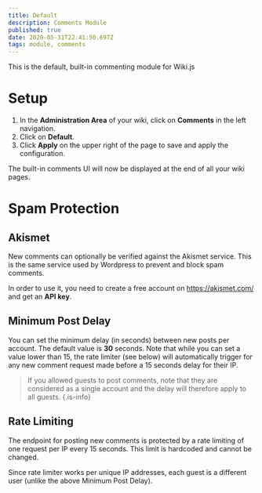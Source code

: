 ```yaml
---
title: Default
description: Comments Module
published: true
date: 2020-05-31T22:41:50.697Z
tags: module, comments
---
```


This is the default, built-in commenting module for Wiki.js

# Setup

1. In the **Administration Area** of your wiki, click on **Comments** in the left navigation.
1. Click on **Default**.
1. Click **Apply** on the upper right of the page to save and apply the configuration.

The built-in comments UI will now be displayed at the end of all your wiki pages.

# Spam Protection

## Akismet

New comments can optionally be verified against the Akismet service. This is the same service used by Wordpress to prevent and block spam comments.

In order to use it, you need to create a free account on https://akismet.com/ and get an **API key**.

## Minimum Post Delay

You can set the minimum delay (in seconds) between new posts per account. The default value is **30** seconds. Note that while you can set a value lower than 15, the rate limiter (see below) will automatically trigger for any new comment request made before a 15 seconds delay for their IP.

> If you allowed guests to post comments, note that they are considered as a single account and the delay will therefore apply to all guests.
{.is-info}

## Rate Limiting

The endpoint for posting new comments is protected by a rate limiting of one request per IP every 15 seconds. This limit is hardcoded and cannot be changed.

Since rate limiter works per unique IP addresses, each guest is a different user (unlike the above Minimum Post Delay).